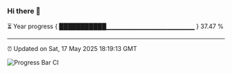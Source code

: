 ### Hi there 👋

⏳ Year progress { ███████████▁▁▁▁▁▁▁▁▁▁▁▁▁▁▁▁▁▁▁ } 37.47 %

---

⏰ Updated on Sat, 17 May 2025 18:19:13 GMT

![Progress Bar CI](https://github.com/liununu/liununu/workflows/Progress%20Bar%20CI/badge.svg)
